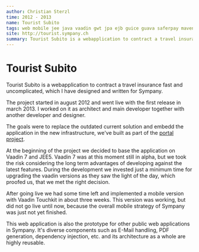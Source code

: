 ```yaml
---
author: Christian Sterzl
time: 2012 - 2013
name: Tourist Subito
tags: web mobile jee java vaadin gwt jpa ejb guice guava saferpay maven jaxb weblogic
site: http://tourist.sympany.ch
summary: Tourist Subito is a webapplication to contract a travel insurance fast and uncomplicated, which I have designed and written for Sympany.
---
```


<carousel>
  <carousel-item ng-attr-src="/assets/projects/tourist/tourist-desktop.png"></carousel-item>
  <carousel-item ng-attr-src="/assets/projects/tourist/tourist-admin.png"></carousel-item>
  <carousel-item ng-attr-src="/assets/projects/tourist/tourist-mobile.png"></carousel-item>
  <carousel-item ng-attr-src="/assets/projects/tourist/tourist-mobile2.png"></carousel-item>
</carousel>


# Tourist Subito

Tourist Subito is a webapplication to contract a travel insurance fast and uncomplicated, which I have designed and written for Sympany.

The project started in august 2012 and went live with the first release in march 2013. I worked on it as architect and main developer together with another developer and designer.

The goals were to replace the outdated current solution and embedd the application in the new infrastructure, we've built as part of the [portal project](/cc/projects/extranet-sympany).

At the beginning of the project we decided to base the application on Vaadin 7 and JEE5. Vaadin 7 was at this moment still in alpha, but we took the risk considering the long term advantages of developing against the latest features. During the development we invested just a minimum time for upgrading the vaadin versions as they saw the light of the day, which proofed us, that we met the right decision.

After going live we had some time left and implemented a mobile version with Vaadin Touchkit in about three weeks. This version was working, but did not go live until now, because the overall mobile strategy of Sympany was just not yet finished.

This web application is also the prototype for other public web applications in Sympany. It's diverse components such as E-Mail handling, PDF generation, dependency injection, etc. and its architecture as a whole are highly reusable.
